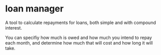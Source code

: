 # loan manager
A tool to calculate repayments for loans, both simple and with compound interest.

You can specifiy how much is owed and how much you intend to repay each month, and determine how much that will cost and how long it will take.
